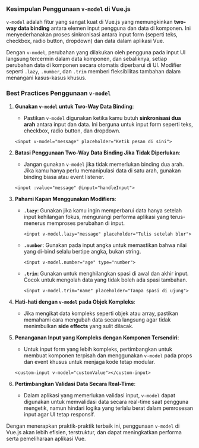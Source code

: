 ### Kesimpulan Penggunaan `v-model` di Vue.js

`v-model` adalah fitur yang sangat kuat di Vue.js yang memungkinkan **two-way data binding** antara elemen input pengguna dan data di komponen. Ini menyederhanakan proses sinkronisasi antara input form (seperti teks, checkbox, radio button, dropdown) dan data dalam aplikasi Vue. 

Dengan `v-model`, perubahan yang dilakukan oleh pengguna pada input UI langsung tercermin dalam data komponen, dan sebaliknya, setiap perubahan data di komponen secara otomatis diperbarui di UI. Modifier seperti `.lazy`, `.number`, dan `.trim` memberi fleksibilitas tambahan dalam menangani kasus-kasus khusus.

### Best Practices Penggunaan `v-model`

1. **Gunakan `v-model` untuk Two-Way Data Binding**:
   - Pastikan `v-model` digunakan ketika kamu butuh **sinkronisasi dua arah** antara input dan data. Ini berguna untuk input form seperti teks, checkbox, radio button, dan dropdown.

   ```vue
   <input v-model="message" placeholder="Ketik pesan di sini">
   ```

2. **Batasi Penggunaan Two-Way Data Binding Jika Tidak Diperlukan**:
   - Jangan gunakan `v-model` jika tidak memerlukan binding dua arah. Jika kamu hanya perlu memanipulasi data di satu arah, gunakan binding biasa atau event listener.

   ```vue
   <input :value="message" @input="handleInput">
   ```

3. **Pahami Kapan Menggunakan Modifiers**:
   - **`.lazy`**: Gunakan jika kamu ingin memperbarui data hanya setelah input kehilangan fokus, mengurangi performa aplikasi yang terus-menerus memproses perubahan di input.
   
     ```vue
     <input v-model.lazy="message" placeholder="Tulis setelah blur">
     ```

   - **`.number`**: Gunakan pada input angka untuk memastikan bahwa nilai yang di-bind selalu bertipe angka, bukan string.

     ```vue
     <input v-model.number="age" type="number">
     ```

   - **`.trim`**: Gunakan untuk menghilangkan spasi di awal dan akhir input. Cocok untuk mengolah data yang tidak boleh ada spasi tambahan.
   
     ```vue
     <input v-model.trim="name" placeholder="Tanpa spasi di ujung">
     ```

4. **Hati-hati dengan `v-model` pada Objek Kompleks**:
   - Jika mengikat data kompleks seperti objek atau array, pastikan memahami cara mengubah data secara langsung agar tidak menimbulkan **side effects** yang sulit dilacak.

5. **Penanganan Input yang Kompleks dengan Komponen Tersendiri**:
   - Untuk input form yang lebih kompleks, pertimbangkan untuk membuat komponen terpisah dan menggunakan `v-model` pada props dan event khusus untuk menjaga kode tetap modular.

   ```vue
   <custom-input v-model="customValue"></custom-input>
   ```

6. **Pertimbangkan Validasi Data Secara Real-Time**:
   - Dalam aplikasi yang memerlukan validasi input, `v-model` dapat digunakan untuk memvalidasi data secara real-time saat pengguna mengetik, namun hindari logika yang terlalu berat dalam pemrosesan input agar UI tetap responsif.

Dengan menerapkan praktik-praktik terbaik ini, penggunaan `v-model` di Vue.js akan lebih efisien, terstruktur, dan dapat meningkatkan performa serta pemeliharaan aplikasi Vue.